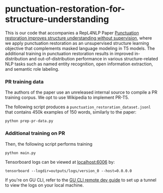 # punctuation-restoration-for-structure-understanding

This is our code that accompanies a RepL4NLP Paper 
[Punctuation restoration improves structure understanding without supervision](https://aclanthology.org/2025.repl4nlp-1.10/), 
where we apply punctuation restoration as an unsupervised structure learning objective 
that complements masked language modeling in T5 models. 
The additional training in punctuation restoration results in
improved in-distribution and out-of-distribution performance in various structure-related NLP tasks
such as named entity recognition, open information extraction, and semantic role labeling.

### PR training data
The authors of the paper use an unreleased internal source to compile a PR training corpus.
We opt to use Wikipedia to implement PR-T5.

The following script produces a `punctuation_restoration_dataset.jsonl`
that contains 450k examples of 150 words, similarly to the paper:

```angular2html
python prep-pr-data.py
```

### Additional training on PR
Then, the following script performs training

```angular2html
python main.py
```

Tensorboard logs can be viewed at [localhost:6006](localhost:6006) by:
```angular2html
tensorboard --logdir=outputs/logs/version_0 --host=0.0.0.0
```

If you're on GU CLI, refer to the [GU CLI remote dev guide](https://github.com/Aatlantise/gu-cli-remote-dev)
to set up a tunnel to view the logs on your local machine.



